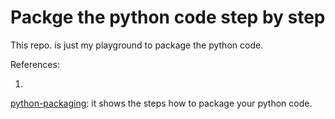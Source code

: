 # Packge the python code step by step

This repo. is just my playground to package the python code.



References:

1.

[python-packaging](https://github.com/storborg/python-packaging/blob/master/minimal.rst): it shows the steps how to package your python code.

